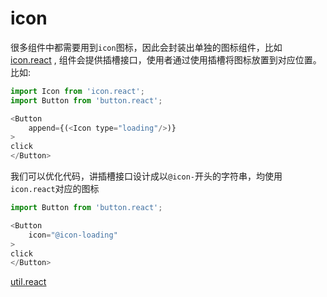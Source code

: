 # icon

很多组件中都需要用到`icon`图标，因此会封装出单独的图标组件，比如 [icon.react](https://onface.github.io/icon.react/) ,
	组件会提供插槽接口，使用者通过使用插槽将图标放置到对应位置。 比如:

```js
import Icon from 'icon.react';
import Button from 'button.react';

<Button
	append={(<Icon type="loading"/>)}
>
click
</Button>
```

我们可以优化代码，讲插槽接口设计成以`@icon-`开头的字符串，均使用`icon.react`对应的图标

```js
import Button from 'button.react';

<Button
	icon="@icon-loading"
>
click
</Button>
```

[util.react](https://github.com/onface/util.react#icon)
